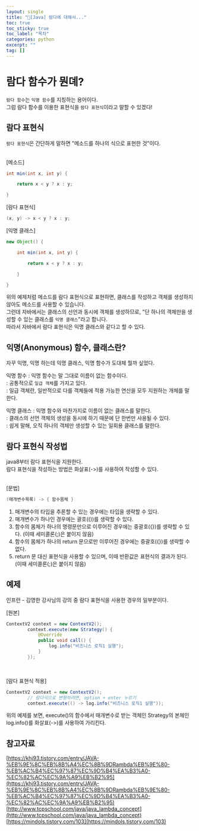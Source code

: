```yaml
---
layout: single
title: "📘[Java] 람다에 대해서..."
toc: true
toc_sticky: true
toc_label: "목차"
categories: python
excerpt: ""
tag: []
---
```


# 람다 함수가 뭔뎨?
`람다 함수`는 `익명 함수`를 지칭하는 용어이다.  
그럼 람다 함수를 이용한 표현식을 `람다 표현식`이라고 말할 수 있겠다!  

## 람다 표현식
`람다 표현식`은 간단하게 말하면 "메소드를 하나의 식으로 표현한 것"이다.  
<br>

[메소드]  
```java
int min(int x, int y) {

    return x < y ? x : y;

}
```

[람다 표현식]  
```java
(x, y) -> x < y ? x : y;
```   

[익명 클래스]
```java
new Object() {

    int min(int x, int y) {

        return x < y ? x : y;

    }

}
```
위의 예제처럼 메소드를 람다 표현식으로 표현하면, 클래스를 작성하고 객체를 생성하지 않아도 메소드를 사용할 수 있습니다.  
그런데 자바에서는 클래스의 선언과 동시에 객체를 생성하므로, "단 하나의 객체만을 생성할 수 있는 클래스를 `익명 클래스`"라고 합니다.  
따라서 자바에서 람다 표현식은 익명 클래스와 같다고 할 수 있다.  

## 익명(Anonymous) 함수, 클래스란?
자꾸 익명, 익명 하는데 익명 클래스, 익명 함수가 도대체 뭘까 싶었다.  

익명 함수
: 익명 함수는 말 그대로 이름이 없는 함수이다.  
: 공통적으로 `일급 객체`를 가지고 있다.  
: 일급 객체란, 일반적으로 다를 객체들에 적용 가능한 연산을 모두 지원하는 개체를 말한다.  

익명 클래스
: 익명 함수와 마찬가지로 이름이 없는 클래스를 말한다.  
: 클래스의 선언 객체의 생성을 동시에 하기 때문에 단 한번만 사용될 수 있다.  
: 쉽게 말해, 오직 하나의 객체만 생성할 수 있는 일회용 클래스를 말한다.  

## 람다 표현식 작성법
java8부터 람다 표현식을 지원한다.  
람다 표현식을 작성하는 방법은 화살표(->)를 사용하여 작성할 수 있다.  
<br>

[문법]  
```java
(매개변수목록) -> { 함수몸체 }
```  

1. 매개변수의 타입을 추론할 수 있는 경우에는 타입을 생략할 수 있다.  
2. 매개변수가 하나인 경우에는 괄호(())를 생략할 수 있다.  
3. 함수의 몸체가 하나의 명령문만으로 이루어진 경우에는 중괄호({})를 생략할 수 있다. (이때 세미콜론(;)은 붙이지 않음)  
4. 함수의 몸체가 하나의 return 문으로만 이루어진 경우에는 중괄호({})를 생략할 수 없다.  
5. return 문 대신 표현식을 사용할 수 있으며, 이때 반환값은 표현식의 결과가 된다. (이때 세미콜론(;)은 붙이지 않음)

## 예제
인프런 - 김영한 강사님의 강의 중 람다 표현식을 사용한 경우의 일부분이다.  

[원본]  
```java
ContextV2 context = new ContextV2();
        context.execute(new Strategy() {
            @Override
            public void call() {
                log.info("비즈니스 로직1 실행");
            }
        });
```  
<br>

[람다 표현식 적용]  
```java
ContextV2 context = new ContextV2();
        // 람다식으로 변형하려면, option + enter 누르기
        context.execute(() -> log.info("비즈니스 로직1 실행"));
```  
위의 예제를 보면, execute()의 함수에서 매개변수로 받는 객체인 Strategy의 본체인 log.info()를 화살표(->)를 사용하여 가리킨다.  

## 참고자료
[https://khj93.tistory.com/entry/JAVA-%EB%9E%8C%EB%8B%A4%EC%8B%9DRambda%EB%9E%80-%EB%AC%B4%EC%97%87%EC%9D%B4%EA%B3%A0-%EC%82%AC%EC%9A%A9%EB%B2%95](https://khj93.tistory.com/entry/JAVA-%EB%9E%8C%EB%8B%A4%EC%8B%9DRambda%EB%9E%80-%EB%AC%B4%EC%97%87%EC%9D%B4%EA%B3%A0-%EC%82%AC%EC%9A%A9%EB%B2%95)  
[http://www.tcpschool.com/java/java_lambda_concept](http://www.tcpschool.com/java/java_lambda_concept)  
[https://mindols.tistory.com/103](https://mindols.tistory.com/103)  